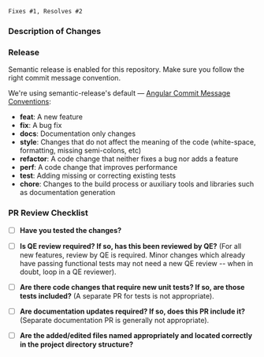 `Fixes #1, Resolves #2` <!-- remove the (`) quotes to link one or more issues -->

### Description of Changes

<!-- Describe your changes below in a reasonable amount of detail -->

### Release

Semantic release is enabled for this repository. Make sure you follow the right commit message convention. 

We're using semantic-release's default — [Angular Commit Message Conventions](https://github.com/angular/angular.js/blob/master/DEVELOPERS.md#-git-commit-guidelines):

* **feat**: A new feature
* **fix**: A bug fix
* **docs**: Documentation only changes
* **style**: Changes that do not affect the meaning of the code (white-space, formatting, missing
  semi-colons, etc)
* **refactor**: A code change that neither fixes a bug nor adds a feature
* **perf**: A code change that improves performance
* **test**: Adding missing or correcting existing tests
* **chore**: Changes to the build process or auxiliary tools and libraries such as documentation
  generation


<!-- For the PR reviewer: -->

### PR Review Checklist

* [ ] **Have you tested the changes?**
* [ ] **Is QE review required? If so, has this been reviewed by QE?** (For all new features, review by QE is required. Minor changes which already have passing functional tests may not need a new QE review -- when in doubt, loop in a QE reviewer).
* [ ] **Are there code changes that require new unit tests? If so, are those tests included?** (A separate PR for tests is not appropriate).
* [ ] **Are documentation updates required? If so, does this PR include it?** (Separate documentation PR is generally not appropriate).
* [ ] **Are the added/edited files named appropriately and located correctly in the project directory structure?**

